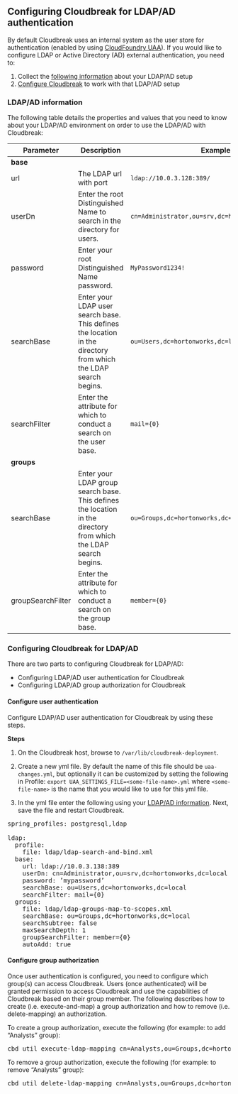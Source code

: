 ## Configuring Cloudbreak for LDAP/AD authentication    

By default Cloudbreak uses an internal system as the user store for authentication (enabled by using [CloudFoundry UAA](https://github.com/cloudfoundry/uaa )). If you would like to configure LDAP or Active Directory (AD) external authentication, you need to:  

1. Collect the [following information](#ldapad-information) about your LDAP/AD setup    
2. [Configure Cloudbreak](#configuring-cloudbreak-for-ldapad) to work with that LDAP/AD setup


### LDAP/AD information 

The following table details the properties and values that you need to know about your LDAP/AD environment on order to use the LDAP/AD with Cloudbreak: 

| Parameter | Description | Example |
|---|---|---|
| **base** |
| url | The LDAP url with port | `ldap://10.0.3.128:389/` | 
| userDn | Enter the root Distinguished Name to search in the directory for users. | `cn=Administrator,ou=srv,dc=hortonworks,dc=local` |
| password | Enter your root Distinguished Name password. |  `MyPassword1234!`|
| searchBase | Enter your LDAP user search base. This defines the location in the directory from which the LDAP search begins. | `ou=Users,dc=hortonworks,dc=local` |
| searchFilter | Enter the attribute for which to conduct a search on the user base. | `mail={0}` |
| **groups** |
| searchBase | Enter your LDAP group search base. This defines the location in the directory from which the LDAP search begins. | `ou=Groups,dc=hortonworks,dc=local` |
| groupSearchFilter| Enter the attribute for which to conduct a search on the group base. | `member={0}` |

### Configuring Cloudbreak for LDAP/AD

There are two parts to configuring Cloudbreak for LDAP/AD:

* Configuring LDAP/AD user authentication for Cloudbreak  
* Configuring LDAP/AD group authorization for Cloudbreak  

#### Configure user authentication

Configure LDAP/AD user authentication for Cloudbreak by using these steps. 

**Steps** 

1. On the Cloudbreak host, browse to `/var/lib/cloudbreak-deployment`.  
2. Create a new yml file. By default the name of this file should be `uaa-changes.yml`, but optionally it can be customized by setting the following in Profile: `export UAA_SETTINGS_FILE=<some-file-name>.yml` where `<some-file-name>` is the name that you would like to use for this yml file. 
    
3. In the yml file enter the following using your [LDAP/AD information](#ldapad-information). Next, save the file and restart Cloudbreak.  

<pre>spring_profiles: postgresql,ldap

ldap:
  profile:
    file: ldap/ldap-search-and-bind.xml
  base:
    url: ldap://10.0.3.138:389
    userDn: cn=Administrator,ou=srv,dc=hortonworks,dc=local
    password: ’mypassword’
    searchBase: ou=Users,dc=hortonworks,dc=local
    searchFilter: mail={0}
  groups:
    file: ldap/ldap-groups-map-to-scopes.xml
    searchBase: ou=Groups,dc=hortonworks,dc=local
    searchSubtree: false
    maxSearchDepth: 1
    groupSearchFilter: member={0}
    autoAdd: true
</pre>



#### Configure group authorization 

Once user authentication is configured, you need to configure which group(s) can access Cloudbreak. Users (once authenticated) will be granted permission to access Cloudbreak and use the capabilities of Cloudbreak based on their group member. The following describes how to create (i.e. execute-and-map) a group authorization and how to remove (i.e. delete-mapping) an authorization. 

To create a group authorization, execute the following (for example: to add “Analysts” group):
 
<pre>cbd util execute-ldap-mapping cn=Analysts,ou=Groups,dc=hortonworks,dc=local</pre>

To remove a group authorization, execute the following (for example: to remove “Analysts” group):

<pre>cbd util delete-ldap-mapping cn=Analysts,ou=Groups,dc=hortonworks,dc=local</pre>
